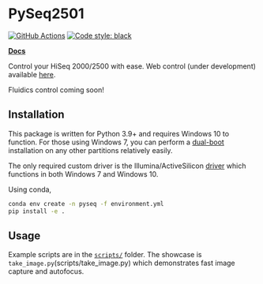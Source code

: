 # PySeq2501

[![GitHub Actions](https://github.com/chaichontat/goff-rotation/actions/workflows/python-package-conda.yml/badge.svg)](https://github.com/chaichontat/goff-rotation/actions/workflows/python-package-conda.yml)
[![Code style: black](https://img.shields.io/badge/code%20style-black-000000.svg)](https://github.com/psf/black)

**[Docs](https://chaichontat.github.io/pyseq2501/)**

Control your HiSeq 2000/2500 with ease. Web control (under development) available [here](https://github.com/chaichontat/pyseq2501-web).

Fluidics control coming soon!

## Installation
This package is written for Python 3.9+ and requires Windows 10 to function. For those using Windows 7, you can perform a [dual-boot](https://www.techadvisor.com/how-to/windows/how-dual-boot-windows-3633084/) installation on any other partitions relatively easily.

The only required custom driver is the Illumina/ActiveSilicon [driver](https://github.com/chaichontat/pyseq2501/tree/main/driver) which functions in both Windows 7 and Windows 10.

Using conda,
```bash
conda env create -n pyseq -f environment.yml
pip install -e .
```

## Usage

Example scripts are in the [`scripts/`](scripts) folder. The showcase is `take_image.py`(scripts/take_image.py) which demonstrates fast image capture and autofocus.

